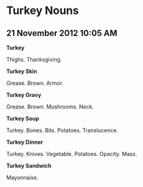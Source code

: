 # Turkey Nouns
## 21 November 2012 10:05 AM

**Turkey**

Thighs. Thanksgiving.

**Turkey Skin**

Grease. Brown. Armor.

**Turkey Gravy**

Grease. Brown. Mushrooms. Neck.

**Turkey Soup**

Turkey. Bones. Bits. Potatoes. Translucence.

**Turkey Dinner**

Turkey. Knives. Vegetable. Potatoes. Opacity. Mass.

**Turkey Sandwich**

Mayonnaise.